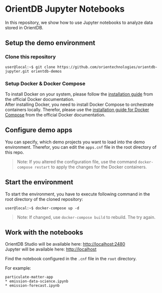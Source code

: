 # OrientDB Jupyter Notebooks

In this repository, we show how to use Jupyter notebooks to analyze data stored in OrientDB.

## Setup the demo environment

### Clone this repository
```console
user@local:~$ git clone https://github.com/orientechnologies/orientdb-jupyter.git orientdb-demos
```
### Setup Docker & Docker Compose
To install Docker on your system, please follow the [installation guide](https://docs.docker.com/get-docker) from the official Docker documentation.<br>
After installing Docker, you need to install Docker Compose to orchestrate containers locally. Therefor, please use the [installation guide for Docker Compose](https://docs.docker.com/compose/install) from the official Docker documentation.

## Configure demo apps
You can specify, which demo projects you want to load into the demo environment. Therefor, you can edit the `apps.cnf` file in the root directory of this repo.

> Note: If you altered the configuration file, use the command `docker-compose restart` to apply the changes for the Docker containers.

## Start the environment
To start the environment, you have to execute following command in the root directory of the cloned repository:
```console
user@local:~$ docker-compose up -d
```

> Note: If changed, use `docker-compose build` to rebuild. The try again.

## Work with the notebooks

OrientDB Studio will be available here: [http://localhost:2480](http://localhost:2480/studio/index.html)<br>
Jupyter will be available here: [http://localhost](http://localhost)

Find the notebook configured in the `.cnf` file in the `root` directory.

For example:

```
particulate-matter-app
* emission-data-science.ipynb
* emission-forecast.ipynb
```
